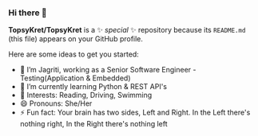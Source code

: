 ### Hi there 👋


**TopsyKret/TopsyKret** is a ✨ _special_ ✨ repository because its `README.md` (this file) appears on your GitHub profile.

Here are some ideas to get you started:

- 🔭 I’m Jagriti, working as a Senior Software Engineer - Testing(Application & Embedded)
- 🌱 I’m currently learning Python & REST API's
- 💬 Interests: Reading, Driving, Swimming 
- 😄 Pronouns: She/Her
- ⚡ Fun fact: Your brain has two sides, Left and Right. In the Left there's nothing right, In the Right there's nothing left

